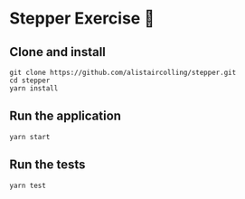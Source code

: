 # Stepper Exercise :boot: 

## Clone and install

```
git clone https://github.com/alistaircolling/stepper.git
cd stepper
yarn install
```

## Run the application

```
yarn start
```

## Run the tests

```
yarn test
```

